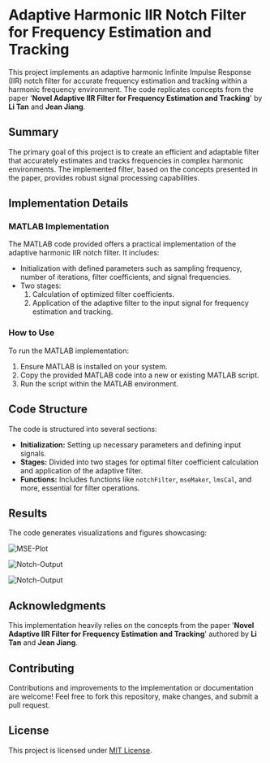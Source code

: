 # Adaptive Harmonic IIR Notch Filter for Frequency Estimation and Tracking

This project implements an adaptive harmonic Infinite Impulse Response (IIR) notch filter for accurate frequency estimation and tracking within a harmonic frequency environment. The code replicates concepts from the paper '**Novel Adaptive IIR Filter for Frequency Estimation and Tracking**' by **Li Tan** and **Jean Jiang**.

## Summary

The primary goal of this project is to create an efficient and adaptable filter that accurately estimates and tracks frequencies in complex harmonic environments. The implemented filter, based on the concepts presented in the paper, provides robust signal processing capabilities.

## Implementation Details

### MATLAB Implementation

The MATLAB code provided offers a practical implementation of the adaptive harmonic IIR notch filter. It includes:

- Initialization with defined parameters such as sampling frequency, number of iterations, filter coefficients, and signal frequencies.
- Two stages: 
  1. Calculation of optimized filter coefficients.
  2. Application of the adaptive filter to the input signal for frequency estimation and tracking.

### How to Use

To run the MATLAB implementation:

1. Ensure MATLAB is installed on your system.
2. Copy the provided MATLAB code into a new or existing MATLAB script.
3. Run the script within the MATLAB environment.

## Code Structure

The code is structured into several sections:

- **Initialization:** Setting up necessary parameters and defining input signals.
- **Stages:** Divided into two stages for optimal filter coefficient calculation and application of the adaptive filter.
- **Functions:** Includes functions like `notchFilter`, `mseMaker`, `lmsCal`, and more, essential for filter operations.

## Results

The code generates visualizations and figures showcasing:

![MSE-Plot](https://github.com/M-Moeini/Novel-Adaptive-IIR-Filter-for-Frequency-Estimation-and-Tracking/blob/master/Results/MSE-Plot.png)



![Notch-Output](https://github.com/M-Moeini/Novel-Adaptive-IIR-Filter-for-Frequency-Estimation-and-Tracking/blob/master/Results/Notch-Output.png)



![Notch-Output](https://github.com/M-Moeini/Novel-Adaptive-IIR-Filter-for-Frequency-Estimation-and-Tracking/blob/master/Results/Notch-Output.png)

## Acknowledgments

This implementation heavily relies on the concepts from the paper '**Novel Adaptive IIR Filter for Frequency Estimation and Tracking**' authored by **Li Tan** and **Jean Jiang**.

## Contributing

Contributions and improvements to the implementation or documentation are welcome! Feel free to fork this repository, make changes, and submit a pull request.

## License

This project is licensed under [MIT License](link-to-license).
